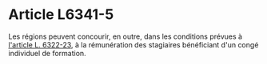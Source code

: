 # Article L6341-5

Les régions peuvent concourir, en outre, dans les conditions prévues à [l'article L. 6322-23][1], à la rémunération des stagiaires bénéficiant d'un congé individuel de formation.

 [1]: /affichCodeArticle.do?cidTexte=LEGITEXT000006072050&idArticle=LEGIARTI000006904181&dateTexte=&categorieLien=cid
